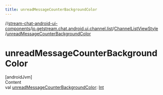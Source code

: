 ```yaml
---
title: unreadMessageCounterBackgroundColor
---
```

//[stream-chat-android-ui-components](../../../index.md)/[io.getstream.chat.android.ui.channel.list](../index.md)/[ChannelListViewStyle](index.md)/[unreadMessageCounterBackgroundColor](unreadMessageCounterBackgroundColor.md)



# unreadMessageCounterBackgroundColor  
[androidJvm]  
Content  
val [unreadMessageCounterBackgroundColor](unreadMessageCounterBackgroundColor.md): [Int](https://kotlinlang.org/api/latest/jvm/stdlib/kotlin/-int/index.html)  



